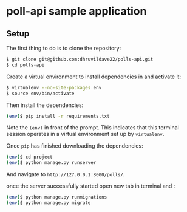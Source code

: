# poll-api sample application

## Setup

The first thing to do is to clone the repository:

```sh
$ git clone git@github.com:dhruvildave22/polls-api.git
$ cd polls-api
```

Create a virtual environment to install dependencies in and activate it:

```sh
$ virtualenv --no-site-packages env
$ source env/bin/activate
```

Then install the dependencies:

```sh
(env)$ pip install -r requirements.txt
```
Note the `(env)` in front of the prompt. This indicates that this terminal
session operates in a virtual environment set up by `virtualenv`.

Once `pip` has finished downloading the dependencies:
```sh
(env)$ cd project
(env)$ python manage.py runserver
```
And navigate to `http://127.0.0.1:8000/polls/`.

once the server successfully started open new tab in terminal and :
```sh
(env)$ python manage.py runmigrations
(env)$ python manage.py migrate
```
